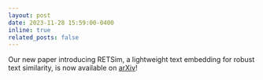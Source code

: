 ```yaml
---
layout: post
date: 2023-11-28 15:59:00-0400
inline: true
related_posts: false
---
```


Our new paper introducing RETSim, a lightweight text embedding for robust text similarity, is now available on <a href='https://arxiv.org/abs/2311.17264'>arXiv</a>!